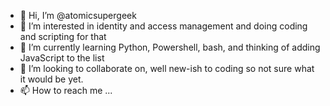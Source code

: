 - 👋 Hi, I’m @atomicsupergeek
- 👀 I’m interested in identity and access management and doing coding and scripting for that
- 🌱 I’m currently learning Python, Powershell, bash, and thinking of adding JavaScript to the list
- 💞️ I’m looking to collaborate on, well new-ish to coding so not sure what it would be yet.
- 📫 How to reach me ...

<!---
atomicsupergeek/atomicsupergeek is a ✨ special ✨ repository because its `README.md` (this file) appears on your GitHub profile.
You can click the Preview link to take a look at your changes.
--->
